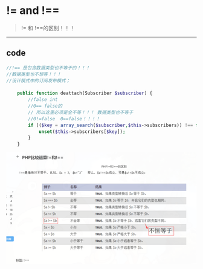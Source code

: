 # != and !==

>!= 和 !==的区别！！！

---

## code

`````php
//!== 是包含数据类型也不等于的！！！
//数据类型也不想等！！！
//设计模式中的订阅发布模式；

    public function deattach(Subscriber $subscriber) {
        //false int
        //0== false的
        // 所以这里必须是全不等！！！ 数据类型也不等于  
        //0!=false  0==false！！！！
        if (($key = array_search($subscriber,$this->subscribers)) !== false) {
            unset($this->subscribers[$key]);
        }
    }
`````



![image-20231125184836680](./!=%20and%20!==.assets/image-20231125184836680.png)